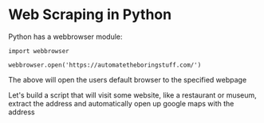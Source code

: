 # Web Scraping in Python

Python has a webbrowser module:

```
import webbrowser

webbrowser.open('https://automatetheboringstuff.com/')

```

The above will open the users default browser to the specified webpage

Let's build a script that will visit some website, like a restaurant or museum, extract the address and automatically open up google maps with the address
